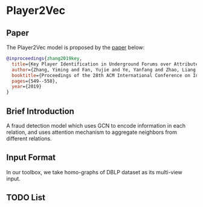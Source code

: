 
# Player2Vec

## Paper
The Player2Vec model is proposed by the [paper](http://mason.gmu.edu/~lzhao9/materials/papers/lp0110-zhangA.pdf) below:
```bibtex
@inproceedings{zhang2019key,
  title={Key Player Identification in Underground Forums over Attributed Heterogeneous Information Network Embedding Framework},
  author={Zhang, Yiming and Fan, Yujie and Ye, Yanfang and Zhao, Liang and Shi, Chuan},
  booktitle={Proceedings of the 28th ACM International Conference on Information and Knowledge Management},
  pages={549--558},
  year={2019}
}
```


## Brief Introduction

A fraud detection model which uses GCN to encode information in each relation, and uses attention mechanism to aggregate neighbors from different relations. 

## Input Format

In our toolbox, we take homo-graphs of DBLP dataset as its multi-view input.

## TODO List

